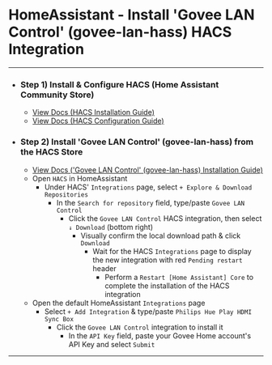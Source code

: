 
# HomeAssistant - Install 'Govee LAN Control' (govee-lan-hass) HACS Integration

***

- ### Step 1) Install & Configure HACS (Home Assistant Community Store)
  - [View Docs (HACS Installation Guide)](https://hacs.xyz/docs/setup/download/)
  - [View Docs (HACS Configuration Guide)](https://hacs.xyz/docs/configuration/basic)
- ### Step 2) Install 'Govee LAN Control' (govee-lan-hass) from the HACS Store
  - [View Docs ('Govee LAN Control' (govee-lan-hass) Installation Guide)](https://github.com/wez/govee-lan-hass#installation)
  - Open `HACS` in HomeAssistant
    - Under HACS' `Integrations` page, select `+ Explore & Download Repositories`
      - In the `Search for repository` field, type/paste `Govee LAN Control`
        - Click the `Govee LAN Control` HACS integration, then select `↓ Download` (bottom right)
          - Visually confirm the local download path & click `Download`
            - Wait for the HACS `Integrations` page to display the new integration with red `Pending restart` header
              - Perform a `Restart [Home Assistant] Core` to complete the installation of the HACS integration
  - Open the default HomeAssistant `Integrations` page
    - Select `+ Add Integration` & type/paste `Philips Hue Play HDMI Sync Box`
      - Click the `Govee LAN Control` integration to install it
        - In the `API Key` field, paste your Govee Home account's API Key and select `Submit`

***


<!--
# ------------------------------------------------------------
#
# Citation(s)
#
#   github.com  |  "GitHub - wez/govee-lan-hass: Control Govee lights via the LAN API from Home Assistant"  |  https://github.com/wez/govee-lan-hass#installation
#
# ------------------------------------------------------------
-->